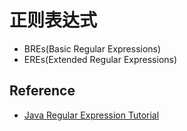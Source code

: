 # 正则表达式

* BREs(Basic Regular Expressions)
* EREs(Extended Regular Expressions)


## Reference


*  [Java Regular Expression Tutorial](https://howtodoinjava.com/java-regular-expression-tutorials/)